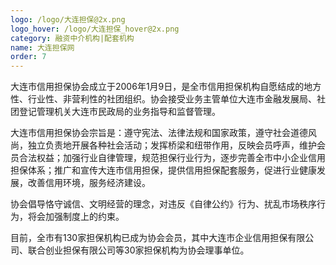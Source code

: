 ```yaml
---
logo: /logo/大连担保@2x.png
logo_hover: /logo/大连担保_hover@2x.png
category: 融资中介机构|配套机构
name: 大连担保网
order: 7
---
```


大连市信用担保协会成立于2006年1月9日，是全市信用担保机构自愿结成的地方性、行业性、非营利性的社团组织。协会接受业务主管单位大连市金融发展局、社团登记管理机关大连市民政局的业务指导和监督管理。

大连市信用担保协会宗旨是：遵守宪法、法律法规和国家政策，遵守社会道德风尚，独立负责地开展各种社会活动；发挥桥梁和纽带作用，反映会员呼声，维护会员合法权益；加强行业自律管理，规范担保行业行为，逐步完善全市中小企业信用担保体系；推广和宣传大连市信用担保，提供信用担保配套服务，促进行业健康发展，改善信用环境，服务经济建设。

协会倡导恪守诚信、文明经营的理念，对违反《自律公约》行为、扰乱市场秩序行为，将会加强制度上的约束。

目前，全市有130家担保机构已成为协会会员，其中大连市企业信用担保有限公司、联合创业担保有限公司等30家担保机构为协会理事单位。
